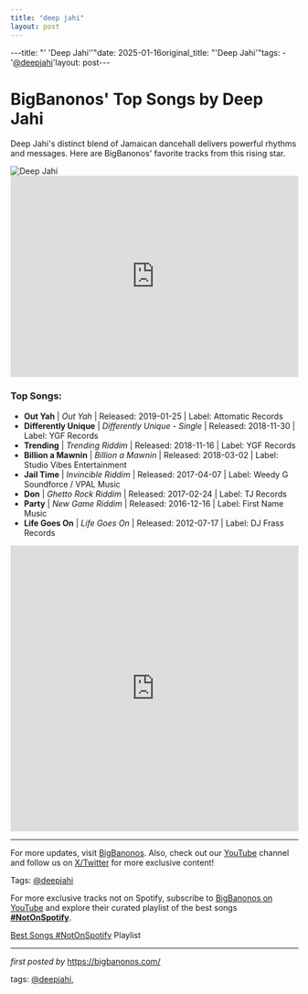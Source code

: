 ```yaml
---
title: "deep jahi"
layout: post
---
```

---title: "' 'Deep Jahi''"date: 2025-01-16original_title: "'Deep Jahi'"tags:  - '[@deepjahi](/tags/deepjahi/)'layout: post---<!-- Title of the Post --><h1>BigBanonos' Top Songs by Deep Jahi</h1> <!-- Introductory Text --><p>Deep Jahi's distinct blend of Jamaican dancehall delivers powerful rhythms and messages. Here are BigBanonos' favorite tracks from this rising star.</p> <!-- Featured Image --><div> <img src="https://i.scdn.co/image/ab6761610000e5ebfdc4cd9e994577dc4eee42d1" alt="Deep Jahi"></div> <!-- Spotify Embed --><div> <iframe src="https://open.spotify.com/embed/playlist/7p4EL5yc3xccUJhgi91au1?utm_source=generator" width="100%" height="352" frameBorder="0" allowfullscreen="" allow="autoplay; clipboard-write; encrypted-media; fullscreen; picture-in-picture" loading="lazy"></iframe></div> <!-- Song Information --><h3>Top Songs:</h3><ul> <li><strong>Out Yah</strong> | <em>Out Yah</em> | Released: 2019-01-25 | Label: Attomatic Records</li> <li><strong>Differently Unique</strong> | <em>Differently Unique - Single</em> | Released: 2018-11-30 | Label: YGF Records</li> <li><strong>Trending</strong> | <em>Trending Riddim</em> | Released: 2018-11-16 | Label: YGF Records</li> <li><strong>Billion a Mawnin</strong> | <em>Billion a Mawnin</em> | Released: 2018-03-02 | Label: Studio Vibes Entertainment</li> <li><strong>Jail Time</strong> | <em>Invincible Riddim</em> | Released: 2017-04-07 | Label: Weedy G Soundforce / VPAL Music</li> <li><strong>Don</strong> | <em>Ghetto Rock Riddim</em> | Released: 2017-02-24 | Label: TJ Records</li> <li><strong>Party</strong> | <em>New Game Riddim</em> | Released: 2016-12-16 | Label: First Name Music</li> <li><strong>Life Goes On</strong> | <em>Life Goes On</em> | Released: 2012-07-17 | Label: DJ Frass Records</li></ul> <!-- Additional YouTube Embed --><div> <iframe width="100%" height="500px" src="https://www.youtube.com/embed/videoseries?list=PLtuNtuTatqI2RW4Oh-B6eiNVFipdWQdMW" frameborder="0" gesture="media" allow="encrypted-media" allowfullscreen></iframe></div> <!-- Footer Links --><hr /><p>For more updates, visit <a href="https://bigbanonos.com/" target="_blank">BigBanonos</a>. Also, check out our <a href="https://www.youtube.com/[@BigBanonos](/tags/BigBanonos/)" target="_blank">YouTube</a> channel and follow us on <a href="https://x.com/bigbanonos" target="_blank">X/Twitter</a> for more exclusive content!</p> <!-- Tags --><p>Tags: [@deepjahi](/tags/deepjahi/)</p><!--Subscribe and Playlist Links--><div>    <p>For more exclusive tracks not on Spotify, subscribe to <a href="https://www.youtube.com/[@BigBanonos](/tags/BigBanonos/)" target="_blank">BigBanonos on YouTube</a> and explore their curated playlist of the best songs <strong>[#NotOnSpotify](/tags/NotOnSpotify/)</strong>.</p>    <p><a href="https://www.youtube.com/playlist?list=PLtuNtuTatqI0kFahUCbtbfenC_ET5O_tr" target="_blank">Best Songs [#NotOnSpotify](/tags/NotOnSpotify/) Playlist<br /></a></p></div><hr /><p><em>first posted by</em> <a href="https://bigbanonos.com/" rel="noopener" target="_new">https://bigbanonos.com/</a></p><p>tags: [@deepjahi](/tags/deepjahi/),</p>